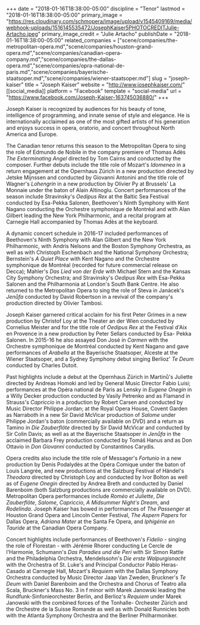 +++
date = "2018-01-16T18:38:00-05:00"
discipline = "Tenor"
lastmod = "2018-01-16T18:38:00-05:00"
primary_image = "https://res.cloudinary.com/schmopera/image/upload/v1545409169/media/webhook-uploads/1516145535472/JosephKaiser5PHOTOCREDITJulie-Artacho.jpeg"
primary_image_credit = "Julie Artacho"
publishDate = "2018-01-16T18:38:00-05:00"
related_companies = ["scene/companies/the-metropolitan-opera.md","scene/companies/houston-grand-opera.md","scene/companies/canadian-opera-company.md","scene/companies/the-dallas-opera.md","scene/companies/opra-national-de-paris.md","scene/companies/bayerische-staatsoper.md","scene/companies/wiener-staatsoper.md"]
slug = "joseph-kaiser"
title = "Joseph Kaiser"
website = "http://www.josephkaiser.com/"
[[social_media]]
platform = "Facebook"
template = "social-media"
url = "https://www.facebook.com/Joseph-Kaiser-163745036880/"
+++

Joseph Kaiser is recognized by audiences for his beauty of tone, intelligence of programming, and innate sense of style and elegance.  He is internationally acclaimed as one of the most gifted artists of his generation and enjoys success in opera, oratorio, and concert throughout North America and Europe.

The Canadian tenor returns this season to the Metropolitan Opera to sing the role of Edmundo de Nobile in the company premiere of Thomas Adès *The Exterminating Angel* directed by Tom Cairns and conducted by the composer. Further debuts include the title role of Mozart's *Idomeneo* in a return engagement at the Opernhaus Zürich in a new production directed by Jetske Mijnssen and conducted by Giovanni Antonini and the title role of Wagner's *Lohengrin* in a new production by Olivier Py at Brussels' La Monnaie under the baton of Alain Altinoglu.  Concert performances of the season include Stravinsky's *Oedipus Rex* at the Baltic Sea Festival conducted by Esa-Pekka Salonen, Beethoven's Ninth Symphony with Kent Nagano conducting the Orchestre symphonique de Montréal and with Alan Gilbert leading the New York Philharmonic, and a recital program at Carnegie Hall accompanied by Thomas Adès at the keyboard.

A dynamic concert schedule in 2016-17 included performances of Beethoven's Ninth Symphony with Alan Gilbert and the New York Philharmonic, with Andris Nelsons and the Boston Symphony Orchestra, as well as with Christoph Eschenbach and the National Symphony Orchestra; Bernstein's *A Quiet Place* with Kent Nagano and the Orchestre symphonique de Montréal (recorded for future commercial release on Decca); Mahler's *Das Lied von der Erde* with Michael Stern and the Kansas City Symphony Orchestra; and Stravinsky's *Oedipus Rex* with Esa-Pekka Salonen and the Philharmonia at London's South Bank Centre.  He also returned to the Metropolitan Opera to sing the role of Steva in Janácek's *Jenůfa* conducted by David Robertson in a revival of the company's production directed by Olivier Tambosi.

Joseph Kaiser garnered critical acclaim for his first Peter Grimes in a new production by Christof Loy at the Theater an der Wien conducted by Cornelius Meister and for the title role of *Oedipus Rex* at the Festival d'Aix en Provence in a new production by Peter Sellars conducted by Esa- Pekka Salonen.  In 2015-16 he also assayed Don José in *Carmen* with the Orchestre symphonique de Montréal conducted by Kent Nagano and gave performances of *Arabella* at the Bayerische Staatsoper, Alceste at the Wiener Staatsoper, and a Sydney Symphony debut singing Berlioz' *Te Deum* conducted by Charles Dutoit.

Past highlights include a debut at the Opernhaus Zürich in Martinů's Juliette directed by Andreas Homoki and led by General Music Director Fabio Luisi; performances at the Opéra national de Paris as Lensky in *Eugene Onegin* in a Willy Decker production conducted by Vasily Petrenko and as Flamand in Strauss's *Capriccio* in a production by Robert Carsen and conducted by Music Director Philippe Jordan; at the Royal Opera House, Covent Garden as Narraboth in a new Sir David McVicar production of *Salome* under Philippe Jordan's baton (commercially available on DVD) and a return as Tamino in *Die Zauberflöte* directed by Sir David McVicar and conducted by Sir Colin Davis; as well as at the Bayerische Staatsoper in *Jenůfa* in the acclaimed Barbara Frey production conducted by Tomáš Hanus and as Don Ottavio in *Don Giovanni* conducted by Constantinos Carydis.

Opera credits also include the title role of Messager's *Fortunio* in a new production by Denis Podalydès at the Opéra Comique under the baton of Louis Langrée, and new productions at the Salzburg Festival of Händel's *Theodora* directed by Christoph Loy and conducted by Ivor Bolton as well as of *Eugene Onegin* directed by Andrea Breth and conducted by Daniel Barenboim (both Salzburg productions are commercially available on DVD).  Metropolitan Opera performances include *Roméo et Juliette*, *Die Zauberflöte*, *Salome*, *Capriccio*, *A Midsummer Night's Dream*, and *Rodelinda*.  Joseph Kaiser has bowed in performances of *The Passenger* at Houston Grand Opera and Lincoln Center Festival, *The Aspern Papers* for Dallas Opera, *Adriana Mater* at the Santa Fe Opera, and *Iphigénie en Tauride* at the Canadian Opera Company.

Concert highlights include performances of Beethoven's *Fidelio* - singing the role of Florestan - with Jérémie Rhorer conducting Le Cercle de l'Harmonie, Schumann's *Das Paradies und die Peri* with Sir Simon Rattle and the Philadelphia Orchestra, Mendelssohn's *Die erste Walpurgisnacht* with the Orchestra of St. Luke's and Principal Conductor Pablo Heras-Casado at Carnegie Hall, Mozart's *Requiem* with the Dallas Symphony Orchestra conducted by Music Director Jaap Van Zweden, Bruckner's *Te Deum* with Daniel Barenboim and the Orchestra and Chorus of Teatro alla Scala, Bruckner's Mass No. 3 in f minor with Marek Janowski leading the Rundfunk-Sinfonieorchester Berlin, and Berlioz's *Requiem* under Marek Janowski with the combined forces of the Tonhalle- Orchester Zürich and the Orchestre de la Suisse Romande as well as with Donald Runnicles both with the Atlanta Symphony Orchestra and the Berliner Philharmoniker.

